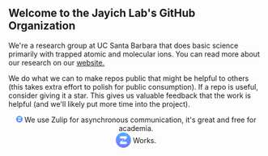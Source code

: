 ## Welcome to the Jayich Lab's GitHub Organization

We're a research group at UC Santa Barbara that does basic science primarily with trapped atomic and molecular ions.  You can read more about our research on our [website.](https://jayich.io/)

We do what we can to make repos public that might be helpful to others (this takes extra effort to polish for public consumption).  If a repo is useful, consider giving it a star. 
This gives us valuable feedback that the work is helpful (and we'll likely put more time into the project).

<div style="text-align:center" text test><img src="./profile/zulip-icon-circle.svg" width="13" height="13"> We use Zulip for asynchronous communication, it's great and free for academia.
 
<!---   <img style="vertical-align:middle" src="./profile/zulip-icon-circle.svg" width="13" height="13" alt="Zulip logo">            
-->
 
<div>
  <img style="vertical-align:middle" src="./profile/zulip-icon-circle.svg" alt="Zulip logo" width="30" height="30">
  <span style="vertical-align:middle">Works.</span>
</div>



